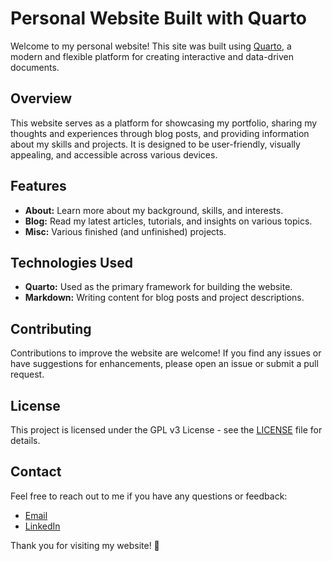 # Personal Website Built with Quarto

Welcome to my personal website! This site was built using [Quarto](https://quarto.org/),
a modern and flexible platform for creating interactive and data-driven
documents.

## Overview

This website serves as a platform for showcasing my portfolio, sharing my
thoughts and experiences through blog posts, and providing information about my
skills and projects. It is designed to be user-friendly, visually appealing, and
accessible across various devices.

## Features

- **About:** Learn more about my background, skills, and interests.
- **Blog:** Read my latest articles, tutorials, and insights on various topics.
- **Misc:** Various finished (and unfinished) projects.

## Technologies Used

- **Quarto:** Used as the primary framework for building the website.
- **Markdown:** Writing content for blog posts and project descriptions.

## Contributing

Contributions to improve the website are welcome! If you find any issues or have
suggestions for enhancements, please open an issue or submit a pull request.

## License

This project is licensed under the GPL v3 License - see the [LICENSE](LICENSE)
file for details.

## Contact

Feel free to reach out to me if you have any questions or feedback:

- [Email](mailto:guillaumegilles@me.com)
- [LinkedIn](https://www.linkedin.com/in/guillaumegilles/)

Thank you for visiting my website! 🚀
